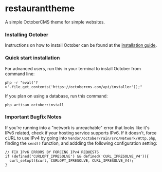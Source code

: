 # restauranttheme
A simple OctoberCMS theme for simple websites.

### Installing October

Instructions on how to install October can be found at the [installation guide](http://octobercms.com/docs/setup/installation).

### Quick start installation

For advanced users, run this in your terminal to install October from command line:

```shell
php -r "eval('?>'.file_get_contents('https://octobercms.com/api/installer'));"
```

If you plan on using a database, run this command:

```shell
php artisan october:install
```

### Important Bugfix Notes

If you're running into a "network is unreachable" error that looks like it's IPv6 related, check if your hosting service supports IPv6. If it doesn't, force cURL to use IPv4 by going into ```Vendor/october/rain/src/Network/Http.php```, finding the ```send()``` function, and addding the following configuration setting: 
```
// FIX IPv6 ERRORS BY FORCING IPv4 REQUESTS
if (defined('CURLOPT_IPRESOLVE') && defined('CURL_IPRESOLVE_V4')){
  curl_setopt($curl, CURLOPT_IPRESOLVE, CURL_IPRESOLVE_V4);
}
```
